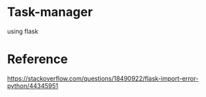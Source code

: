 # Task-manager
using flask 
# Reference 
https://stackoverflow.com/questions/18490922/flask-import-error-python/44345951
